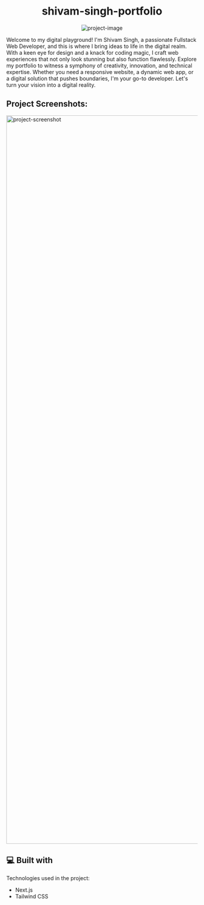 <h1 align="center" id="title">shivam-singh-portfolio</h1>

<p align="center"><img src="https://ik.imagekit.io/shivamsingh45/Portfolio/1676181822836.jpeg?updatedAt=1723216533908" alt="project-image"></p>

<p id="description">Welcome to my digital playground! I'm Shivam Singh, a passionate Fullstack Web Developer, and this is where I bring ideas to life in the digital realm. With a keen eye for design and a knack for coding magic, I craft web experiences that not only look stunning but also function flawlessly. Explore my portfolio to witness a symphony of creativity, innovation, and technical expertise. Whether you need a responsive website, a dynamic web app, or a digital solution that pushes boundaries, I'm your go-to developer. Let's turn your vision into a digital reality.</p>

<h2>Project Screenshots:</h2>

<img src="https://ik.imagekit.io/shivamsingh45/Portfolio/screencapture-shivam-hyphun-github-io-shivam-singh-portfolio-2024-08-13-09_14_08.png?updatedAt=1723520807307" alt="project-screenshot" width="1920" height="1920/">

<h2>💻 Built with</h2>

Technologies used in the project:

* Next.js
* Tailwind CSS
